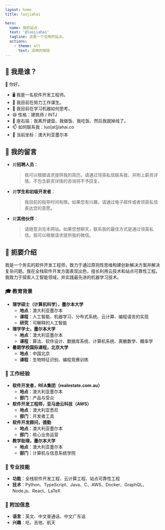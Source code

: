 ```yaml
---
layout: home
title: luojiahai

hero:
  name: 我的站点
  text: '@luojiahai'
  tagline: 这是一个没用的站点。
  actions:
    - theme: alt
      text: 没用的按钮
---
```


## 🤔 我是谁？

👋 你好。

- 🖥️ 我是一名软件开发工程师。
- 🔭 我目前在努力工作谋生。
- 🌱 我目前在学习机器如何思考。
- 😄 性格：建筑师 / INTJ
- 💬 座右铭：我离开键盘、我做饭、我吃饭、然后我就掉线了。
- 📫 如何联系我：luo[at]jiahai.co
- 📍 当前坐标：澳大利亚墨尔本

## 📨 我的留言

- 对**招聘人员**：
  > 我可以根据请求提供我的简历。请通过领英私信联系我，并附上薪资详情。不包含薪资详情的咨询将不予回复。
- 对**学生和初级开发者**：
  > 我目前的指导时间有限。如果您有兴趣，请通过电子邮件或者领英私信表达您的意愿。
- 对**其他伙伴**：
  > 请随意浏览本网站。如果您想聊天，联系我的最佳方式是通过领英私信。我可以根据请求提供我的微信。

## 📇 扼要介绍

我是一个务实的软件开发工程师，致力于通过原则性思维构建创新解决方案并解决复杂问题。我在全栈软件开发方面表现出色，擅长利用云技术和站点可靠性工程。我致力于探索人工智能领域，并实践最先进的机器学习技术。

### 🎓 教育背景

- **理学硕士（计算机科学），墨尔本大学**
  - **地点**：澳大利亚墨尔本
  - **课程**：人工智能、机器学习、分布式系统、云计算、编程语言的实现
  - **研究**：可解释的人工智能
- **理学学士，墨尔本大学**
  - **地点**：澳大利亚墨尔本
  - **课程**：算法、软件设计、数据库系统、计算机系统、离散数学、概率学
- **暑期学校国际课程，北京大学**
  - **地点**：中国北京
  - **课程**：生物特征识别、编程竞赛训练

### 🏢 工作经验

- **软件开发者，REA集团（realestate.com.au）**
  - **地点**：澳大利亚墨尔本
  - **部门**：产品与受众
- **软件开发工程师，亚马逊云科技（AWS）**
  - **地点**：澳大利亚悉尼
  - **部门**：开发者工具
- **软件开发顾问，德勤**
  - **地点**：澳大利亚墨尔本
  - **部门**：核心业务运营
- **教学助理，墨尔本大学**
  - **地点**：澳大利亚墨尔本
  - **部门**：计算机与信息系统学院

### 🚀 专业技能

- **功能**：全栈软件开发工程、云计算工程、站点可靠性工程
- **技术**：Python、TypeScript、Java、C、AWS、Docker、GraphQL、Node.js、React、LaTeX

### 🥔 附加信息

- **语言**：英文、中文普通话、中文广东话
- **兴趣**：吃、吉他、航天
